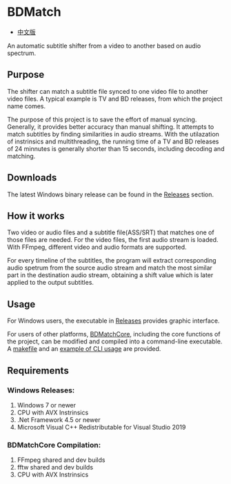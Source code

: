 # BDMatch
* [中文版](/README.CHS.md)

An automatic subtitle shifter from a video to another based on audio spectrum.
## Purpose
The shifter can match a subtitle file synced to one video file to another video files. A typical example is TV and BD releases, from which the project name comes.

The purpose of this project is to save the effort of manual syncing. Generally, it provides better accuracy than manual shifting. It attempts to match subtitles by finding similarities in audio streams. With the utilazation of instrinsics and multithreading, the running time of a TV and BD releases of 24 minnutes is generally shorter than 15 seconds, including decoding and matching.

## Downloads
The latest Windows binary release can be found in the [Releases](https://github.com/Thomasyse/BDMatch/releases) section.

## How it works
Two video or audio files and a subtitle file(ASS/SRT) that matches one of those files are needed. For the video files, the first audio stream is loaded. With FFmpeg, different video and audio formats are supported.

For every timeline of the subtitles, the program will extract corresponding audio spetrum from the source audio stream and match the most similar part in the destination audio stream, obtaining a shift value which is later applied to the output subtitles.

## Usage
For Windows users, the executable in [Releases](https://github.com/Thomasyse/BDMatch/releases) provides graphic interface.

For users of other platforms, [BDMatchCore](/BDMatchCore), including the core functions of the project, can be modified and compiled into a command-line executable. A [makefile](/BDMatchCore/makefile) and an [example of CLI usage](/BDMatchCore/CLI.cpp) are provided.

## Requirements

### Windows Releases:
1. Windows 7 or newer
2. CPU with AVX Instrinsics
3. .Net Framework 4.5 or newer
4. Microsoft Visual C++ Redistributable for Visual Studio 2019

### BDMatchCore Compilation:
1. FFmpeg shared and dev builds
2. fftw shared and dev builds
3. CPU with AVX Instrinsics
